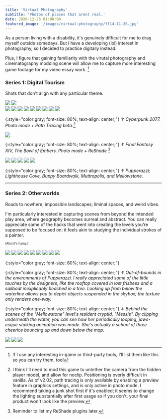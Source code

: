 ```yaml
---
title: 'Virtual Photography'
subtitle: 'Photos of places that arent real.'
date: 2020-12-26 01:00:00
featured_image: '/images/virtual-photography/ff14-11-26.jpg'
---
```

As a person living with a disability, it's genuinely difficult for me to drag myself outside somedays. But I have a developing (lol) interest in photography, so I decided to practice digitally instead.

Plus, I figure that gaining familiarity with the virutal photography and cinematography modding scene will allow me to capture more interesting game footage for my video essay work. [^1]

### Series 1: Digital Tourism
Shots that don't align with any particular theme.

<div class="gallery" data-columns="2">
  <img src="/images/virtual-photography/cyberpunk-12-2-23-7.png">
	 <img src="/images/virtual-photography/cyberpunk-12-2-23-8.png">
</div>

<div class="gallery" data-columns="3">
	<img src="/images/virtual-photography/cyberpunk-12-2-23-2.png">
	<img src="/images/virtual-photography/cyberpunk-12-2-23-3.png">
	<img src="/images/virtual-photography/cyberpunk-12-2-23-4.png">
	<img src="/images/virtual-photography/cyberpunk-12-2-23-5.png">
	<img src="/images/virtual-photography/cyberpunk-12-2-23-6.png">
	<img src="/images/virtual-photography/cyberpunk-12-2-23-1.png">
	<img src="/images/virtual-photography/cyberpunk-11-29-23.png">
	<img src="/images/virtual-photography/cyberpunk-11-29-23-2.png">
	<img src="/images/virtual-photography/cyberpunk-12-2-23-9.png">
</div>

{:style="color:gray; font-size: 80%; text-align: center;"}
*↑ Cyberpunk 2077. Photo mode + Path Tracing beta.[^3]*

![](/images/virtual-photography/ff14-11-26.jpg)

{:style="color:gray; font-size: 80%; text-align: center;"}
*↑ Final Fantasy XIV, The Bowl of Embers. Photo mode + ReShade [^2]*


<div class="gallery" data-columns="3">
	<img src="/images/virtual-photography/pupperazzi-1-20-23.png">
  <img src="/images/virtual-photography/pupperazzi-11-27-23.png">
  <img src="/images/virtual-photography/pupperazzi-12-1-23-1.png">
  <img src="/images/virtual-photography/pupperazzi-12-1-23-2.png">
  <img src="/images/virtual-photography/pupperazzi-12-1-23-5.png">
</div>

{:style="color:gray; font-size: 80%; text-align: center;"}
*↑ Pupperazzi; Lighthouse Cove, Buppy Boardwalk, Muttropolis, and Mellowstone.*

---

### Series 2: Otherworlds

Roads to nowhere; impossible landscapes; liminal spaces, and weird vibes.

I'm particularly interested in capturing scenes from beyond the intended play area, where geography becomes surreal and abstract. You can really appreciate some of the hacks that went into creating the levels you're supposed to be focused on; it feels akin to studying the individual strokes of a painter.

<sub><sub>(Also it's funny.)


<div class="gallery" data-columns="3">
  <img src="/images/virtual-photography/otherworlds/pupperazzi-12-1-23-4.png">
  <img src="/images/virtual-photography/otherworlds/pupperazzi-12-1-23-1.png">
	<img src="/images/virtual-photography/otherworlds/pupperazzi-mellie-scene-4.png">
  <img src="/images/virtual-photography/otherworlds/pupperazzi-12-1-23-2.png">
  <img src="/images/virtual-photography/otherworlds/pupperazzi-12-1-23-3.png">
  <img src="/images/virtual-photography/otherworlds/pupperazzi-12-1-23-8.png">
  <img src="/images/virtual-photography/otherworlds/pupperazzi-12-1-23-7.png">
  <img src="/images/virtual-photography/otherworlds/pupperazzi-12-1-23-5.png">
  <img src="/images/virtual-photography/otherworlds/pupperazzi-12-1-23-9.png">
</div>

{:style="color:gray; font-size: 80%; text-align: center;"}


{:style="color:gray; font-size: 80%; text-align: center;"}
*↑ Out-of-bounds in the environments of Pupperazzi. I really appreciated some of the little touches by the designers, like the rooftop covered in lost frisbees and a sailboat inexplicably beached in a tree. Looking up from below the waterline allows you to depict objects suspended in the skybox; the texture only renders one-way.*

{:style="color:gray; font-size: 80%; text-align: center;"}
*↓ Behind the scenes of the "Mellowstone" level's resident cryptid, "Messie". By clipping underneath the water, you can see how her periodically looping, jaws-esque stalking animation was made. She's actually a school of three cheerios bouncing up and down below the map.*

<div class="gallery" data-columns="1">
	<img src="/images/virtual-photography/otherworlds/pupperazzi-mellie-scene-1.png">
	<img src="/images/virtual-photography/otherworlds/pupperazzi-mellie-scene-2.png">
	<img src="/images/virtual-photography/otherworlds/pupperazzi-mellie-scene-3.png">
</div>


[^1]: If I use any interesting in-game or third-party tools, I'll list them like this so you can try them, too!
[^2]: Reminder to list my ReShade plugins later.
[^3]: I think I'll need to mod this game to untether the camera from the hidden player model, and allow for noclip. Positioning is overly difficult in vanilla. As of v2.02, path tracing is only available by enabling a preview feature in graphics settings, and is only active in photo mode. I recommend taking a junk shot first if it's enabled; it seems to change the lighting substantially after first usage so if you don't, your final product won't look like the preview.
